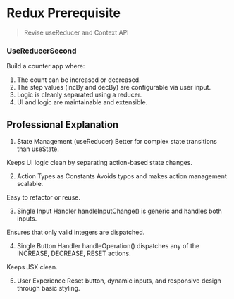 # Redux Prerequisite

> Revise useReducer and Context API

### UseReducerSecond
Build a counter app where:

1. The count can be increased or decreased.
2. The step values (incBy and decBy) are configurable via user input.
3. Logic is cleanly separated using a reducer.
4. UI and logic are maintainable and extensible.

## Professional Explanation
1. State Management (useReducer)
Better for complex state transitions than useState.

Keeps UI logic clean by separating action-based state changes.

2. Action Types as Constants
Avoids typos and makes action management scalable.

Easy to refactor or reuse.

3. Single Input Handler
handleInputChange() is generic and handles both inputs.

Ensures that only valid integers are dispatched.

4. Single Button Handler
handleOperation() dispatches any of the INCREASE, DECREASE, RESET actions.

Keeps JSX clean.

5. User Experience
Reset button, dynamic inputs, and responsive design through basic styling.